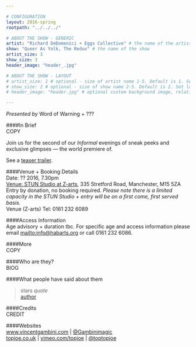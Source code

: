 ```yaml
---

# CONFIGURATION
layout: 2016-spring
rootpath: "../../../"

# ABOUT THE SHOW - GENERIC
artist: "Richard DeDomenici + Eggs Collective" # the name of the artist or company
show: "Queer As Yolk, The Redux" # the name of the show
artist_size: 3
show_size: 3
header_image: "header_.jpg"

# ABOUT THE SHOW - LAYOUT
# artist_size: 1 # optional - size of artist name 1-5. Default is 1. Set longer names to lower values
# show_size: 2 # optional - size of show name 2-5. Default is 2. Set longer names to lower values
# header_image: "header.jpg" # optional custom background image, relative to current page

---
```

*Presented by* Word of Warning + ???      
           
####In Brief     
COPY          
         
Join us for the second of our *Informal* evenings of sneak peeks and exclusive glimpses — the world premiere of.        
         
See a <a href="http://" target="_blank">teaser trailer</a>.          
              
####Venue + Booking Details       
Date: ?? 2016, 7.30pm              
<a href="http://www.z-arts.org/about-us/getting-here" target="_blank">Venue: STUN Studio at Z-arts</a>, 335 Stretford Road, Manchester, M15 5ZA          
Entry by donation, no booking required. *Please note there is a limited capacity in the STUN Studio + entry will be on a first come, first served basis.*        
Venue (Z-arts) Tel: 0161 232 6089             
              
####Access Information      
Age advisory + duration tbc. For specific age and access information please email <mailto:info@habarts.org> or call 0161 232 6086.    
      
####More        
COPY         
         
####Who are they?    
BIOG             
         
####What people have said about them        
>stars *quote*<br><a href="http://" target="_blank">author</a>         
         
####Credits         
CREDIT
          
####Websites    
<a href="http://www.vincentgambini.com" target="_blank">www.vincentgambini.com</a> | <a href="http://twitter.com/Gambinimagic" target="_blank">@Gambinimagic</a><br><a href="http://topjoe.co.uk" target="_blank">topjoe.co.uk</a> | <a href="http://vimeo.com/topjoe" target="_blank">vimeo.com/topjoe</a> | <a href="http://twitter.com/toptopjoe" target="_blank">@toptopjoe</a>
